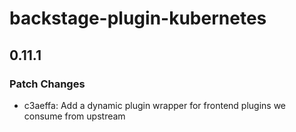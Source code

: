 # backstage-plugin-kubernetes

## 0.11.1

### Patch Changes

- c3aeffa: Add a dynamic plugin wrapper for frontend plugins we consume from upstream
